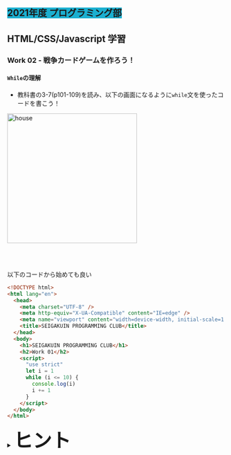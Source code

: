 ##  <span style="background: #1aafd0">2021年度 プログラミング部</span>

## HTML/CSS/Javascript 学習

### Work 02 - 戦争カードゲームを作ろう！
#### `While`の理解

* 教科書の3-7(p101-109)を読み、以下の画面になるように`while`文を使ったコードを書こう！

<image src="./pics/work-02-01.png" alt="house" width="300"  />

<br></br>

以下のコードから始めても良い

```html
<!DOCTYPE html>
<html lang="en">
  <head>
    <meta charset="UTF-8" />
    <meta http-equiv="X-UA-Compatible" content="IE=edge" />
    <meta name="viewport" content="width=device-width, initial-scale=1.0" />
    <title>SEIGAKUIN PROGRAMMING CLUB</title>
  </head>
  <body>
    <h1>SEIGAKUIN PROGRAMMING CLUB</h1>
    <h2>Work 01</h2>
    <script>
      "use strict"
      let i = 1
      while (i <= 10) {
        console.log(i)
        i += 1
      }
    </script>
  </body>
</html>

```

<details>
<summary><b style="font-size: 44px">ヒント</b></summary>
<image src="./pics/work-02-02.png" alt="house" width="500"  />
</details>


